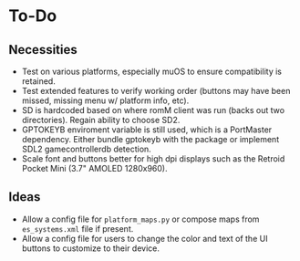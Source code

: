 # To-Do

## Necessities

- Test on various platforms, especially muOS to ensure compatibility is retained.
- Test extended features to verify working order (buttons may have been missed, missing menu w/ platform info, etc).
- SD is hardcoded based on where romM client was run (backs out two directories). Regain ability to choose SD2.
- GPTOKEYB enviroment variable is still used, which is a PortMaster dependency. Either bundle gptokeyb with the package or implement SDL2 gamecontrollerdb detection.
- Scale font and buttons better for high dpi displays such as the Retroid Pocket Mini (3.7" AMOLED 1280x960).

## Ideas

- Allow a config file for `platform_maps.py` or compose maps from `es_systems.xml` file if present.
- Allow a config file for users to change the color and text of the UI buttons to customize to their device.
